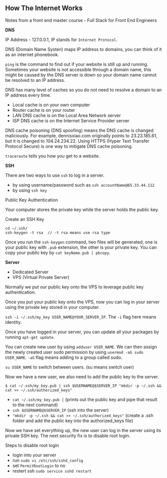 ## How The Internet Works

Notes from a front end master course - Full Stack for Front End Engineers

__DNS__

IP Address - 127.0.0.1, IP stands for `Internet Protocol`.

DNS (Domain Name Systen) maps IP address to domains, you can think of it as an internet phonebook.

`ping` is the command to find out if your website is still up and running. Sometimes your website is not accessible through a domain name, this might be caused by the DNS server is down so your domain name cannot be resolved to an IP address.

DNS has many level of caches so you do not need to resolve a domain to an IP address every time. 

- Local cache is on your own computer
- Router cache is on your router
- LAN DNS cache is on the Local Area Network server
- ISP DNS cache is on the Internet Service Provider server 

DNS cache poisoning (DNS spoofing) means the DNS cache is changed maliciously. For example, dennisxiao.com originally points to 23.23.185.61, but it is changed to 104.24.234.22. Using HTTPS (Hyper Text Transfer Protocol Secure) is one way to mitigate DNS cache poisoning.

`traceroute` tells you how you get to a website.

__SSH__

There are two ways to use `ssh` to log in a server.

- by using username/password such as `ssh accountName@65.33.44.112`
- by using `ssh key`

Public Key Authentication

Your computer stores the private key while the server holds the public key.

Create an SSH Key

```
cd ~/.ssh/
ssh-keygen -t rsa  // -t rsa means use rsa type
```

Once you run the `ssh-keygen` command, two files will be generated, one is your public key with `.pub` extension, the other is your private key. You can copy your public key by `cat keyName.pub | pbcopy`.

__Server__

- Dedicated Server
- VPS (Virtual Private Server)

Normally we put our public key onto the VPS to leverage public key authentication.

Once you put your public key onto the VPS, now you can log in your server using the private key stored in your computer.

`ssh -i ~/.ssh/my_key USER_NAME@YOUR_SERVER_IP`. The `-i` flag here means identity.

Once you have logged in your server, you can update all your packages by running `apt-get update`.

You can create new user by using `adduser USER_NAME`. We can then assign the newly created user sudo permission by using `usermod -aG sudo USER_NAME`. `-aG` flag means adding to a group called sudo.

`su USER_NAME` to switch between users. (su means switch user)

Now we have a new user, we also need to add the public key to the server.

```
$ cat ~/.ssh/my_key.pub | ssh $USERNAME@$SERVER_IP "mkdir -p ~/.ssh && cat >> ~/.ssh/authorized_keys"
```

- `cat ~/.ssh/my_key.pub |` (prints out the public key and pipe that result to the next command)
- `ssh $USERNAME@$SERVER_IP` (ssh into the server)
- `"mkdir -p ~/.ssh && cat >> ~/.ssh/authorized_keys"` (create a .ssh folder and add the public key into the authorized_keys file)

Now we have set everything up, the new user can log in the server using its private SSH key. The next security fix is to disable root login.

Steps to disable root login
- login into your server
- run `sudo vi /etc/ssh/sshd_config`
- set `PermitRootLogin` to no
- restert ssh `sudo service sshd restart`
